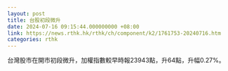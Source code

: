 ```yaml
---
layout: post
title: 台股初段微升
date: 2024-07-16 09:15:44.000000000 +08:00
link: https://news.rthk.hk/rthk/ch/component/k2/1761753-20240716.htm
categories: rthk
---
```


台灣股市在開市初段微升，加權指數較早時報23943點，升64點，升幅0.27%。
